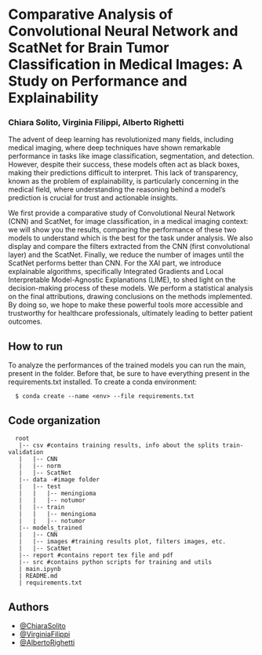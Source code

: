 # Comparative Analysis of Convolutional Neural Network and ScatNet for Brain Tumor Classification in Medical Images: A Study on Performance and Explainability

### Chiara Solito, Virginia Filippi, Alberto Righetti
The advent of deep learning has revolutionized many fields, including medical imaging, where deep techniques have shown remarkable performance in tasks like image classification, segmentation, and detection. However, despite their success, these models often act as black boxes, making their predictions difficult to interpret. This lack of transparency, known as the problem of explainability, is particularly concerning in the medical field, where understanding the reasoning behind a model’s prediction is crucial for trust and actionable insights.

We first provide a comparative study of Convolutional Neural Network (CNN) and ScatNet,  for image classification, in a medical imaging context: we will show you the results, comparing the performance of these two models to understand which is the best for the task under analysis. We also display and compare the filters extracted from the CNN (first convolutional layer) and the ScatNet.
Finally, we reduce the number of images until the ScatNet performs better than CNN.
For the XAI part, we introduce explainable algorithms, specifically Integrated Gradients and Local Interpretable Model-Agnostic Explanations (LIME), to shed light on the decision-making process of these models. We perform a statistical analysis on the final attributions, drawing conclusions on the methods implemented.\
By doing so, we hope to make these powerful tools more accessible and trustworthy for healthcare professionals, ultimately leading to better patient outcomes. 


## How to run
To analyze the performances of the trained models you can run the main, present in the folder.
Before that, be sure to have everything present in the requirements.txt installed. To create a conda environment:

```console
  $ conda create --name <env> --file requirements.txt
```

## Code organization

```console
  root
   |-- csv #contains training results, info about the splits train-validation
   |   |-- CNN 
   |   |-- norm
   |   |-- ScatNet
   |-- data -#image folder
   |   |-- test
   |   |   |-- meningioma
   |   |   |-- notumor
   |   |-- train
   |   |   |-- meningioma
   |   |   |-- notumor
   |-- models_trained
   |   |-- CNN 
   |   |-- images #training results plot, filters images, etc. 
   |   |-- ScatNet
   |-- report #contains report tex file and pdf
   |-- src #contains python scripts for training and utils
   | main.ipynb
   | README.md
   | requirements.txt
```


## Authors

- [@ChiaraSolito](https://github.com/ChiaraSolito)
- [@VirginiaFilippi](https://github.com/VirginiaFilippi)
- [@AlbertoRighetti](https://github.com/albertorighetti99)
